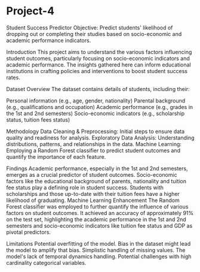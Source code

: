 # Project-4
Student Success Predictor
Objective: Predict students' likelihood of dropping out or completing their studies based on socio-economic and academic performance indicators.


Introduction
This project aims to understand the various factors influencing student outcomes, particularly focusing on socio-economic indicators and academic performance. The insights gathered here can inform educational institutions in crafting policies and interventions to boost student success rates.

Dataset Overview
The dataset contains details of students, including their:

Personal information (e.g., age, gender, nationality)
Parental background (e.g., qualifications and occupation)
Academic performance (e.g., grades in the 1st and 2nd semesters)
Socio-economic indicators (e.g., scholarship status, tuition fees status)

Methodology
Data Cleaning & Preprocessing: Initial steps to ensure data quality and readiness for analysis.
Exploratory Data Analysis: Understanding distributions, patterns, and relationships in the data.
Machine Learning: Employing a Random Forest classifier to predict student outcomes and quantify the importance of each feature.

Findings
Academic performance, especially in the 1st and 2nd semesters, emerges as a crucial predictor of student outcomes.
Socio-economic factors like the educational background of parents, nationality and tuition fee status play a defining role in student success.
Students with scholarships and those up-to-date with their tuition fees have a higher likelihood of graduating.
Machine Learning Enhancement
The Random Forest classifier was employed to further quantify the influence of various factors on student outcomes. It achieved an accuracy of approximately 91% on the test set, highlighting the academic performance in the 1st and 2nd semesters and socio-economic indicators like tuition fee status and GDP as pivotal predictors.

Limitations
Potential overfitting of the model.
Bias in the dataset might lead the model to amplify that bias.
Simplistic handling of missing values.
The model's lack of temporal dynamics handling.
Potential challenges with high cardinality categorical variables.


